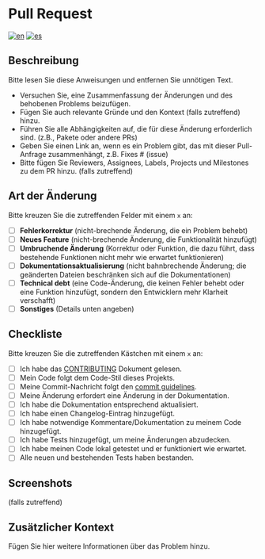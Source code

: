 # Pull Request

<!--
Mehrsprachige PULL_REQUEST_TEMPLATE-Unterstützung
-->

[![en](https://img.shields.io/badge/lang-en-red.svg)](PULL_REQUEST_TEMPLATE.md)
[![es](https://img.shields.io/badge/lang-es-yellow.svg)](PULL_REQUEST_TEMPLATE.es.md)
<!-- [![de](https://img.shields.io/badge/lang-de-black.svg)](PULL_REQUEST_TEMPLATE.de.md) -->

## Beschreibung

Bitte lesen Sie diese Anweisungen und entfernen Sie unnötigen Text.

- Versuchen Sie, eine Zusammenfassung der Änderungen und des behobenen Problems beizufügen.
- Fügen Sie auch relevante Gründe und den Kontext (falls zutreffend) hinzu.
- Führen Sie alle Abhängigkeiten auf, die für diese Änderung erforderlich sind. (z.B., Pakete oder andere PRs)
- Geben Sie einen Link an, wenn es ein Problem gibt, das mit dieser Pull-Anfrage zusammenhängt, z.B. Fixes # (issue)
- Bitte fügen Sie Reviewers, Assignees, Labels, Projects und Milestones zu dem PR hinzu. (falls zutreffend)

## Art der Änderung

Bitte kreuzen Sie die zutreffenden Felder mit einem `x` an:

- [ ] **Fehlerkorrektur** (nicht-brechende Änderung, die ein Problem behebt)
- [ ] **Neues Feature** (nicht-brechende Änderung, die Funktionalität hinzufügt)
- [ ] **Umbruchende Änderung** (Korrektur oder Funktion, die dazu führt, dass bestehende Funktionen nicht mehr wie erwartet funktionieren)
- [ ] **Dokumentationsaktualisierung** (nicht bahnbrechende Änderung; die geänderten Dateien beschränken sich auf die Dokumentationen)
- [ ] **Technical debt** (eine Code-Änderung, die keinen Fehler behebt oder eine Funktion hinzufügt, sondern den Entwicklern mehr Klarheit verschafft)
- [ ] **Sonstiges** (Details unten angeben)

## Checkliste

Bitte kreuzen Sie die zutreffenden Kästchen mit einem `x` an:

- [ ] Ich habe das [CONTRIBUTING](https://github.com/HyDE-Project/HyDE/blob/master/Source/docs/CONTRIBUTING.de.md) Dokument gelesen.
- [ ] Mein Code folgt dem Code-Stil dieses Projekts.
- [ ] Meine Commit-Nachricht folgt den [commit guidelines](https://github.com/HyDE-Project/HyDE/blob/master/Source/docs/CONTRIBUTING.de.md#git-commit-messages).
- [ ] Meine Änderung erfordert eine Änderung in der Dokumentation.
- [ ] Ich habe die Dokumentation entsprechend aktualisiert.
- [ ] Ich habe einen Changelog-Eintrag hinzugefügt.
- [ ] Ich habe notwendige Kommentare/Dokumentation zu meinem Code hinzugefügt.
- [ ] Ich habe Tests hinzugefügt, um meine Änderungen abzudecken.
- [ ] Ich habe meinen Code lokal getestet und er funktioniert wie erwartet.
- [ ] Alle neuen und bestehenden Tests haben bestanden.

## Screenshots

(falls zutreffend)

## Zusätzlicher Kontext

Fügen Sie hier weitere Informationen über das Problem hinzu.
